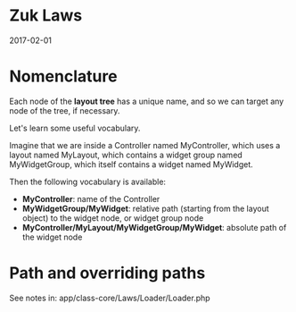 Zuk Laws
============
2017-02-01



Nomenclature
===============

Each node of the **layout tree** has a unique name, and so we can target any node of the tree, if necessary.

Let's learn some useful vocabulary.

Imagine that we are inside a Controller named MyController, which uses a layout named MyLayout, 
which contains a widget group named MyWidgetGroup, which itself contains a widget named MyWidget.

Then the following vocabulary is available:

- **MyController**: name of the Controller
- **MyWidgetGroup/MyWidget**: relative path (starting from the layout object) to the widget node, or widget group node
- **MyController/MyLayout/MyWidgetGroup/MyWidget**: absolute path of the widget node



Path and overriding paths
===========================
See notes in: app/class-core/Laws/Loader/Loader.php



